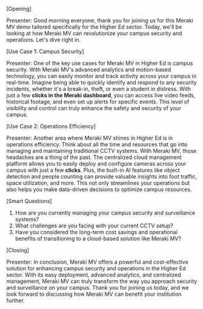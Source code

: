 [Opening]

Presenter: Good morning everyone, thank you for joining us for this Meraki MV demo tailored specifically for the Higher Ed sector. Today, we'll be looking at how Meraki MV can revolutionize your campus security and operations. Let's dive right in.

[Use Case 1: Campus Security]

Presenter: One of the key use cases for Meraki MV in Higher Ed is campus security. With Meraki MV's advanced analytics and motion-based technology, you can easily monitor and track activity across your campus in real-time. Imagine being able to quickly identify and respond to any security incidents, whether it's a break-in, theft, or even a student in distress. With just a few **clicks in the Meraki dashboard**, you can access live video feeds, historical footage, and even set up alerts for specific events. This level of visibility and control can truly enhance the safety and security of your campus.

[Use Case 2: Operations Efficiency]

Presenter: Another area where Meraki MV shines in Higher Ed is in operations efficiency. Think about all the time and resources that go into managing and maintaining traditional CCTV systems. With Meraki MV, those headaches are a thing of the past. The centralized cloud management platform allows you to easily deploy and configure cameras across your campus with just a few **clicks**. Plus, the built-in AI features like object detection and people counting can provide valuable insights into foot traffic, space utilization, and more. This not only streamlines your operations but also helps you make data-driven decisions to optimize campus resources.

[Smart Questions]
1. How are you currently managing your campus security and surveillance systems?
2. What challenges are you facing with your current CCTV setup?
3. Have you considered the long-term cost savings and operational benefits of transitioning to a cloud-based solution like Meraki MV?

[Closing]

Presenter: In conclusion, Meraki MV offers a powerful and cost-effective solution for enhancing campus security and operations in the Higher Ed sector. With its easy deployment, advanced analytics, and centralized management, Meraki MV can truly transform the way you approach security and surveillance on your campus. Thank you for joining us today, and we look forward to discussing how Meraki MV can benefit your institution further.